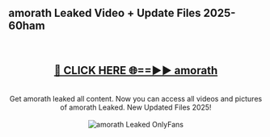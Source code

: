 <h2>amorath Leaked Video + Update Files 2025- 60ham</h2>
<br>
<div align="center">
<h2><a href="https://libra.edu.pl?amorath" rel="nofollow">🔴 CLICK HERE 🌐==►► amorath</a></h2>
<br>
Get amorath leaked all content. Now you can access all videos and pictures of amorath Leaked. New Updated Files 2025!
<br>
<br>
<a href="https://libra.edu.pl?amorath" rel="nofollow" data-target="animated-image.originalLink"><img src="https://i.ibb.co.com/WyWwxjT/player-gif2.gif" alt="amorath Leaked OnlyFans" style="max-width: 100%; display: inline-block;" data-target="animated-image.originalImage"></a>
</div>
<br>